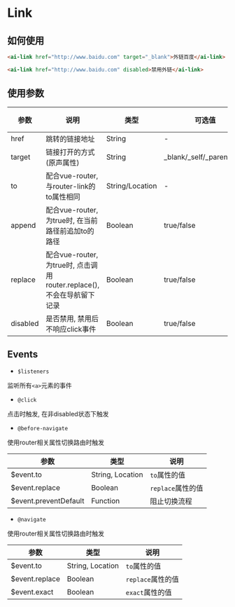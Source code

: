 # Link

## 如何使用

```html
<ai-link href="http://www.baidu.com" target="_blank">外链百度</ai-link>
```
```html
<ai-link href="http://www.baidu.com" disabled>禁用外链</ai-link>
```

## 使用参数

参数 | 说明 | 类型 | 可选值 | 默认值
--- | --- | --- | --- | ---
href | 跳转的链接地址 | String | - | -
target | 链接打开的方式(原声属性) | String | _blank/_self/_parent/_top | _self
to | 配合vue-router, 与router-link的to属性相同 | String/Location | - | -
append | 配合vue-router, 为true时, 在当前路径前追加to的路径 | Boolean | true/false | false
replace | 配合vue-router, 为true时, 点击调用router.replace(), 不会在导航留下记录 | Boolean | true/false | false
disabled | 是否禁用, 禁用后不响应click事件 | Boolean | true/false | false

## Events

* `$listeners`
 
监听所有`<a>`元素的事件

* `@click`

点击时触发, 在非disabled状态下触发

* `@before-navigate`

使用router相关属性切换路由时触发

| 参数 | 类型 | 说明 |
| ----- | ---- | ----------- |
| $event.to | String, Location | `to`属性的值 |
| $event.replace | Boolean | `replace`属性的值 |
| $event.preventDefault | Function | 阻止切换流程 |

* `@navigate`

使用router相关属性切换路由时触发

| 参数 | 类型 | 说明 |
| ----- | ---- | ----------- |
| $event.to | String, Location | `to`属性的值 |
| $event.replace | Boolean | `replace`属性的值 |
| $event.exact | Boolean | `exact`属性的值 |